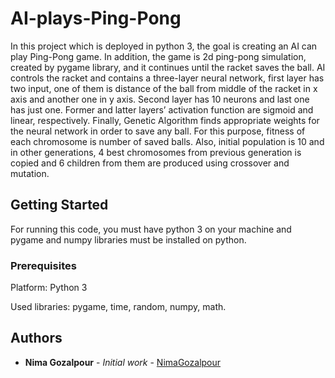 # AI-plays-Ping-Pong

In this project which is deployed in python 3, the goal is creating an AI can play Ping-Pong game. In addition, the game is 2d ping-pong simulation, created by pygame library, and it continues until the racket saves the ball. AI controls the racket and contains a three-layer neural network, first layer has two input, one of them is distance of the ball from middle of the racket in x axis and another one in y axis. Second layer has 10 neurons and last one has just one. Former and latter layers’ activation function are sigmoid and linear, respectively. Finally, Genetic Algorithm finds appropriate weights for the neural network in order to save any ball. For this purpose, fitness of each chromosome is number of saved balls. Also, initial population is 10 and in other generations, 4 best chromosomes from previous generation is copied and 6 children from them are produced using crossover and mutation.
## Getting Started

For running this code, you must have python 3 on your machine and pygame and numpy libraries must be installed on python.

### Prerequisites

Platform:
Python 3

Used libraries: pygame, time, random, numpy, math.

## Authors

* **Nima Gozalpour** - *Initial work* - [NimaGozalpour](https://github.com/NimaGozalpour)

